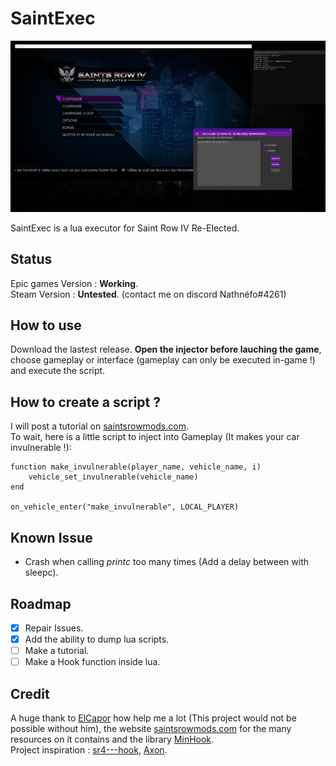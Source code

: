 # SaintExec 
![presentation](images/presentation.png)

SaintExec is a lua executor for Saint Row IV Re-Elected.

## Status
Epic games Version : **Working**.\
Steam Version : **Untested**. (contact me on discord Nathnéfo#4261)

## How to use
Download the lastest release. **Open the injector before lauching the game**,  choose gameplay or interface (gameplay can only be executed in-game !) and execute the script.

## How to create a script ?
I will post a tutorial on [saintsrowmods.com](https://www.saintsrowmods.com).\
To wait, here is a little script to inject into Gameplay (It makes your car invulnerable !): 

    function make_invulnerable(player_name, vehicle_name, i)
        vehicle_set_invulnerable(vehicle_name)
    end

    on_vehicle_enter("make_invulnerable", LOCAL_PLAYER)

## Known Issue
- Crash when calling *printc* too many times (Add a delay between with sleepc).

## Roadmap

- [X] Repair Issues.
- [X] Add the ability to dump lua scripts.
- [ ] Make a tutorial.
- [ ] Make a Hook function inside lua.

## Credit

A huge thank to [ElCapor](https://github.com/ElCapor) how help me a lot (This project would not be possible without him), the website [saintsrowmods.com](https://www.saintsrowmods.com) for the many resources on it contains and the library [MinHook](https://github.com/TsudaKageyu/minhook).\
Project inspiration : [sr4---hook](https://github.com/ElCapor/sr4---hook), [Axon](https://github.com/rakion99/Axon/tree/4e6773e8e0dfaa6003439a2dabb0a2748d9384ac).
